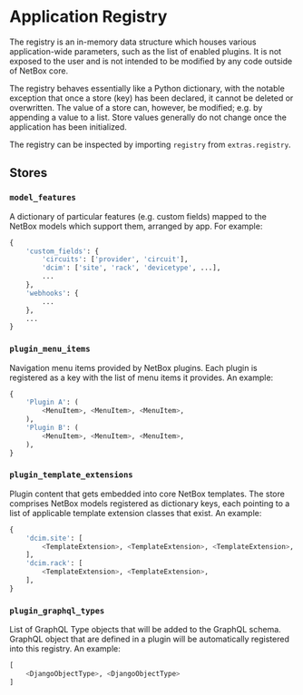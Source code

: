 # Application Registry

The registry is an in-memory data structure which houses various application-wide parameters, such as the list of enabled plugins. It is not exposed to the user and is not intended to be modified by any code outside of NetBox core.

The registry behaves essentially like a Python dictionary, with the notable exception that once a store (key) has been declared, it cannot be deleted or overwritten. The value of a store can, however, be modified; e.g. by appending a value to a list. Store values generally do not change once the application has been initialized.

The registry can be inspected by importing `registry` from `extras.registry`.

## Stores

### `model_features`

A dictionary of particular features (e.g. custom fields) mapped to the NetBox models which support them, arranged by app. For example:

```python
{
    'custom_fields': {
        'circuits': ['provider', 'circuit'],
        'dcim': ['site', 'rack', 'devicetype', ...],
        ...
    },
    'webhooks': {
        ...
    },
    ...
}
```

### `plugin_menu_items`

Navigation menu items provided by NetBox plugins. Each plugin is registered as a key with the list of menu items it provides. An example:

```python
{
    'Plugin A': (
        <MenuItem>, <MenuItem>, <MenuItem>,
    ),
    'Plugin B': (
        <MenuItem>, <MenuItem>, <MenuItem>,
    ),
}
```

### `plugin_template_extensions`

Plugin content that gets embedded into core NetBox templates. The store comprises NetBox models registered as dictionary keys, each pointing to a list of applicable template extension classes that exist. An example:

```python
{
    'dcim.site': [
        <TemplateExtension>, <TemplateExtension>, <TemplateExtension>,
    ],
    'dcim.rack': [
        <TemplateExtension>, <TemplateExtension>,
    ],
}
```

### `plugin_graphql_types`

List of GraphQL Type objects that will be added to the GraphQL schema. GraphQL object that are defined in a plugin will be automatically registered into this registry. An example:

```python
[
    <DjangoObjectType>, <DjangoObjectType>
]   
```